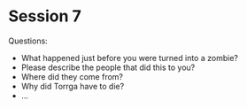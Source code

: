 # Session 7
Questions:
- What happened just before you were turned into a zombie?
- Please describe the people that did this to you?
- Where did they come from?
- Why did Torrga have to die?
- ...